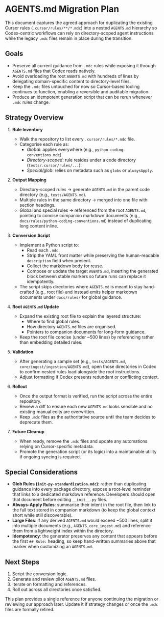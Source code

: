 # AGENTS.md Migration Plan

This document captures the agreed approach for duplicating the existing Cursor rules (`.cursor/rules/**/*.mdc`) into a nested `AGENTS.md` hierarchy so Codex-centric workflows can rely on directory-scoped agent instructions while the legacy `.mdc` files remain in place during the transition.

## Goals

- Preserve all current guidance from `.mdc` rules while exposing it through `AGENTS.md` files that Codex reads natively.
- Avoid overloading the root `AGENTS.md` with hundreds of lines by delegating domain-specific content to directory-level files.
- Keep the `.mdc` files untouched for now so Cursor-based tooling continues to function, enabling a reversible and auditable migration.
- Produce an idempotent generation script that can be rerun whenever `.mdc` rules change.

## Strategy Overview

1. **Rule Inventory**
   - Walk the repository to list every `.cursor/rules/*.mdc` file.
   - Categorise each rule as:
     - *Global*: applies everywhere (e.g., `python-coding-conventions.mdc`).
     - *Directory-scoped*: rule resides under a code directory (`tests/.cursor/rules/...`).
     - *Special/glob*: relies on metadata such as `globs` or `alwaysApply`.

2. **Output Mapping**
   - Directory-scoped rules → generate `AGENTS.md` in the parent code directory (e.g., `tests/AGENTS.md`).
   - Multiple rules in the same directory → merged into one file with section headings.
   - Global and special rules → referenced from the root `AGENTS.md`, pointing to concise companion markdown documents (e.g., `docs/rules/python-coding-conventions.md`) instead of duplicating long content inline.

3. **Conversion Script**
   - Implement a Python script to:
     - Read each `.mdc`.
     - Strip the YAML front matter while preserving the human-readable `description` field when present.
     - Collect the markdown body for reuse.
     - Compose or update the target `AGENTS.md`, inserting the generated block between stable markers so future runs can replace it idempotently.
   - The script skips directories where `AGENTS.md` is meant to stay hand-crafted (e.g., root file) and instead emits helper markdown documents under `docs/rules/` for global guidance.

4. **Root `AGENTS.md` Update**
   - Expand the existing root file to explain the layered structure:
     - Where to find global rules.
     - How directory `AGENTS.md` files are organised.
     - Pointers to companion documents for long-form guidance.
   - Keep the root file concise (under ~500 lines) by referencing rather than embedding detailed rules.

5. **Validation**
   - After generating a sample set (e.g., `tests/AGENTS.md`, `core/ingest/ingestion/AGENTS.md`), open those directories in Codex to confirm nested rules load alongside the root instructions.
   - Adjust formatting if Codex presents redundant or conflicting context.

6. **Rollout**
   - Once the output format is verified, run the script across the entire repository.
   - Review a diff to ensure each new `AGENTS.md` looks sensible and no existing manual edits are overwritten.
   - Keep `.mdc` files as the authoritative source until the team decides to deprecate them.

7. **Future Cleanup**
   - When ready, remove the `.mdc` files and update any automations relying on Cursor-specific metadata.
   - Promote the generation script (or its logic) into a maintainable utility if ongoing syncing is required.

## Special Considerations

- **Glob Rules (`init-py-standardization.mdc`)**: rather than duplicating guidance into every package directory, expose a root-level reminder that links to a dedicated markdown reference. Developers should open that document before editing `__init__.py` files.
- **Always-Apply Rules**: summarise their intent in the root file, then link to the full text stored in companion markdown (to keep the global context short while still discoverable).
- **Large Files**: if any derived `AGENTS.md` would exceed ~500 lines, split it into multiple documents (e.g., `AGENTS_core_ingest.md`) and reference them from a lightweight index within the directory.
- **Idempotency**: the generator preserves any content that appears before the first `## Rule:` heading, so keep hand-written summaries above that marker when customizing an `AGENTS.md`.

## Next Steps

1. Script the conversion logic.
2. Generate and review pilot `AGENTS.md` files.
3. Iterate on formatting and references.
4. Roll out across all directories once satisfied.

This plan provides a single reference for anyone continuing the migration or reviewing our approach later. Update it if strategy changes or once the `.mdc` files are formally retired.
